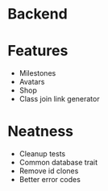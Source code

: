 # Backend

# Features
+ Milestones
+ Avatars
+ Shop
+ Class join link generator

# Neatness
+ Cleanup tests
+ Common database trait
+ Remove id clones
+ Better error codes

